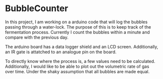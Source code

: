 # BubbleCounter

In this project, I am working on a arduino code that will log the bubbles passing through a water-lock.
The purpose of this is to keep track of the fermentation process.
Currently I count the bubbles within a minute and compare with the previous day.

The arduino board has a data logger shield and an LCD screen.
Additionally, an IR gate is attatched to an analogue pin on the board.

To directly know where the process is, a few values need to be calculated.
Additionally, I would like to be able to plot out the volumetric rate of gas over time.
Under the shaky assumption that all bubbles are made equal.
